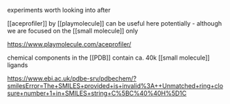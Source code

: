experiments worth looking into after

[[aceprofiler]] by [[playmolecule]] can be useful here potentially - although we are focused on the [[small molecule]] only

https://www.playmolecule.com/aceprofiler/


chemical components in the [[PDB]] contain ca. 40k [[small molecule]] ligands

https://www.ebi.ac.uk/pdbe-srv/pdbechem/?smilesError=The+SMILES+provided+is+invalid%3A++Unmatched+ring+closure+number+1+in+SMILES+string+C%5BC%40%40H%5D1C